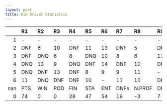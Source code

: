 ```yaml
---
layout: post 
title: Kim Driver Statistics
--- 
```


|     | R1   | R2   | R3   | R4   | R5   | R6   | R7   | R8     | R9   | R10   | R11   | R12   | Points   | Pos   |
|----:|:-----|:-----|:-----|:-----|:-----|:-----|:-----|:-------|:-----|:------|:------|:------|:---------|:------|
|   1 | -    | -    | -    | -    | -    | -    | -    | -      | -    | -     | -     | -     | nan      | nan   |
|   2 | DNF  | 6    | 10   | DNF  | 11   | 13   | DNF  | 5      | DNF  | 12    | 5     | 4     | 43.0     | 12.0  |
|   3 | DNF  | DNQ  | 6    | 8    | DNQ  | 10   | 8    | 8      | 11   | DNF   | DNF   | DNF   | 16.0     | 17.0  |
|   4 | DNQ  | 13   | 9    | DNQ  | DNF  | 14   | DNF  | 10     | DNQ  | DNF   | 8     | DNF   | 6.0      | 22.0  |
|   5 | DNQ  | DNF  | 13   | DNF  | 8    | 9    | 9    | 11     | -    | DNF   | -     | DNF   | 7.0      | 21.0  |
|   6 | 11   | DNQ  | DNF  | DNF  | 10   | -    | 11   | 10     | DNF  | nan   | nan   | nan   | 2.0      | 28.0  |
| nan | PTS  | WIN  | POD  | FIN  | STA  | ENT  | DNFs | N.PROF | DNQ  | %FIN  | PPR   | BST   | CHA      | RNK   |
|   0 | 74   | 0    | 0    | 28   | 47   | 54   | 19   | -3     | 7    | 59.57 | 1.37  | 4     | 0.0      | 20.0  |